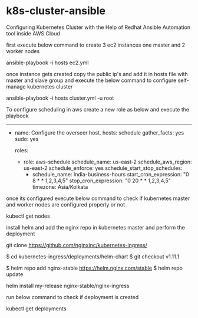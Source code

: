 # k8s-cluster-ansible
Configuring Kubernetes Cluster with the Help of Redhat Ansible Automation tool inside AWS Cloud


first execute below command to create 3 ec2 instances one master and 2 worker nodes 

ansible-playbook -i hosts ec2.yml

once instance gets created copy the public ip's and add it in hosts file with master and slave group and execute the below command to configure self-manage kubernetes cluster

ansible-playbook -i hosts cluster.yml -u root

To configure scheduling in aws create a new role as below and execute the playbook

---
  - name: Configure the overseer host.
    hosts: schedule
    gather_facts: yes
    sudo: yes

    roles:
      - role: aws-schedule
        schedule_name: us-east-2
        schedule_aws_region: us-east-2
        schedule_enforce: yes
        schedule_start_stop_schedules:
          - schedule_name: India-business-hours
            start_cron_expression: "0 8 * * 1,2,3,4,5"
            stop_cron_expression: "0 20 * * 1,2,3,4,5"
            timezone: Asia/Kolkata
          

once its configured execute below command to check if kubernetes master and worker nodes are configured properly or not

kubectl get nodes

install helm and add the nginx repo in kubernetes master and perform the deployment

git clone https://github.com/nginxinc/kubernetes-ingress/

$ cd kubernetes-ingress/deployments/helm-chart
$ git checkout v1.11.1

$ helm repo add nginx-stable https://helm.nginx.com/stable
$ helm repo update

helm install my-release nginx-stable/nginx-ingress

run below command to check if deployment is created

kubectl get deployments

